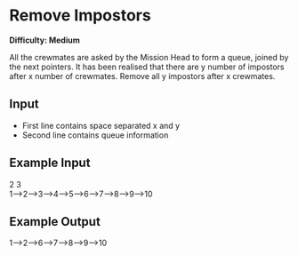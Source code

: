 # Remove Impostors

**Difficulty: Medium**

All the crewmates are asked by the Mission Head to form a queue, joined by the next pointers. It has been realised that there are y number of impostors after x number of crewmates. Remove all y impostors after x crewmates.

## Input

- First line contains space separated x and y
- Second line contains queue information

## Example Input

2 3 <br/>
1-->2-->3-->4-->5-->6-->7-->8-->9-->10

## Example Output

1-->2-->6-->7-->8-->9-->10
